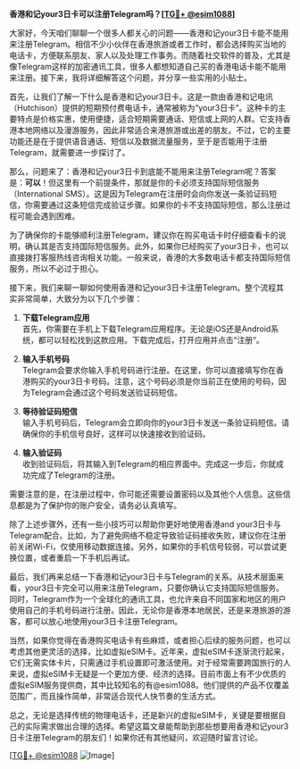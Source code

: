 **香港和记your3日卡可以注册Telegram吗？[[TG💪+ @esim1088](https://t.me/s/esim1088)]**

大家好，今天咱们聊聊一个很多人都关心的问题——香港和记your3日卡能不能用来注册Telegram。相信不少小伙伴在香港旅游或者工作时，都会选择购买当地的电话卡，方便联系朋友、家人以及处理工作事务。而随着社交软件的普及，尤其是像Telegram这样的加密通讯工具，很多人都想知道自己买的香港电话卡能不能用来注册。接下来，我将详细解答这个问题，并分享一些实用的小贴士。

首先，让我们了解一下什么是香港和记your3日卡。这是一款由香港和记电讯（Hutchison）提供的短期预付费电话卡，通常被称为“your3日卡”。这种卡的主要特点是价格实惠，使用便捷，适合短期需要通话、短信或上网的人群。它支持香港本地网络以及漫游服务，因此非常适合来港旅游或出差的朋友。不过，它的主要功能还是在于提供语音通话、短信以及数据流量服务，至于是否能用于注册Telegram，就需要进一步探讨了。

那么，问题来了：香港和记your3日卡到底能不能用来注册Telegram呢？答案是：**可以**！但这里有一个前提条件，那就是你的卡必须支持国际短信服务（International SMS）。这是因为Telegram在注册时会向你发送一条验证码短信，你需要通过这条短信完成验证步骤。如果你的卡不支持国际短信，那么注册过程可能会遇到困难。

为了确保你的卡能够顺利注册Telegram，建议你在购买电话卡时仔细查看卡的说明，确认其是否支持国际短信服务。此外，如果你已经购买了your3日卡，也可以直接拨打客服热线咨询相关功能。一般来说，香港的大多数电话卡都支持国际短信服务，所以不必过于担心。

接下来，我们来聊一聊如何使用香港和记your3日卡注册Telegram。整个流程其实非常简单，大致分为以下几个步骤：

1. **下载Telegram应用**  
   首先，你需要在手机上下载Telegram应用程序。无论是iOS还是Android系统，都可以轻松找到这款应用。下载完成后，打开应用并点击“注册”。

2. **输入手机号码**  
   Telegram会要求你输入手机号码进行注册。在这里，你可以直接填写你在香港购买的your3日卡号码。注意，这个号码必须是你当前正在使用的号码，因为Telegram会通过这个号码发送验证码短信。

3. **等待验证码短信**  
   输入手机号码后，Telegram会立即向你的your3日卡发送一条验证码短信。请确保你的手机信号良好，这样可以快速接收到验证码。

4. **输入验证码**  
   收到验证码后，将其输入到Telegram的相应界面中。完成这一步后，你就成功完成了Telegram的注册。

需要注意的是，在注册过程中，你可能还需要设置密码以及其他个人信息。这些信息都是为了保护你的账户安全，请务必认真填写。

除了上述步骤外，还有一些小技巧可以帮助你更好地使用香港and your3日卡与Telegram配合。比如，为了避免网络不稳定导致验证码接收失败，建议你在注册前关闭Wi-Fi，仅使用移动数据连接。另外，如果你的手机信号较弱，可以尝试更换位置，或者重启一下手机后再试。

最后，我们再来总结一下香港和记your3日卡与Telegram的关系。从技术层面来看，your3日卡完全可以用来注册Telegram，只要你确认它支持国际短信服务。同时，Telegram作为一个全球化的通讯工具，也允许来自不同国家和地区的用户使用自己的手机号码进行注册。因此，无论你是香港本地居民，还是来港旅游的游客，都可以放心地使用your3日卡注册Telegram。

当然，如果你觉得在香港购买电话卡有些麻烦，或者担心后续的服务问题，也可以考虑其他更灵活的选择，比如虚拟eSIM卡。近年来，虚拟eSIM卡逐渐流行起来，它们无需实体卡片，只需通过手机设置即可激活使用。对于经常需要跨国旅行的人来说，虚拟eSIM卡无疑是一个更加方便、经济的选择。目前市面上有不少优质的虚拟eSIM服务提供商，其中比较知名的有@esim1088。他们提供的产品不仅覆盖范围广，而且操作简单，非常适合现代人快节奏的生活方式。

总之，无论是选择传统的物理电话卡，还是新兴的虚拟eSIM卡，关键是要根据自己的实际需求做出合理的选择。希望这篇文章能帮助到那些想要用香港和记your3日卡注册Telegram的朋友们！如果你还有其他疑问，欢迎随时留言讨论。

[[TG💪+ @esim1088](https://t.me/s/esim1088) ![Image](https://i.postimg.cc/4NQfJmqS/Snipaste-2025-05-13-00-14-12.png)]